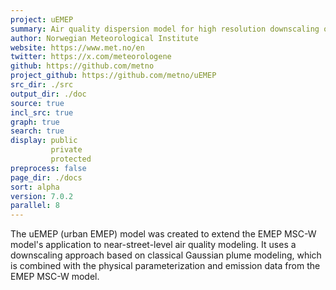 ```yaml
---
project: uEMEP
summary: Air quality dispersion model for high resolution downscaling of EMEP-MSC-W
author: Norwegian Meteorological Institute
website: https://www.met.no/en
twitter: https://x.com/meteorologene
github: https://github.com/metno
project_github: https://github.com/metno/uEMEP
src_dir: ./src
output_dir: ./doc
source: true
incl_src: true
graph: true
search: true
display: public
         private
         protected
preprocess: false
page_dir: ./docs
sort: alpha
version: 7.0.2
parallel: 8
---
```


The uEMEP (urban EMEP) model was created to extend the EMEP MSC-W model's application to near-street-level air quality modeling. It uses a downscaling approach based on classical Gaussian plume modeling, which is combined with the physical parameterization and emission data from the EMEP MSC-W model.
